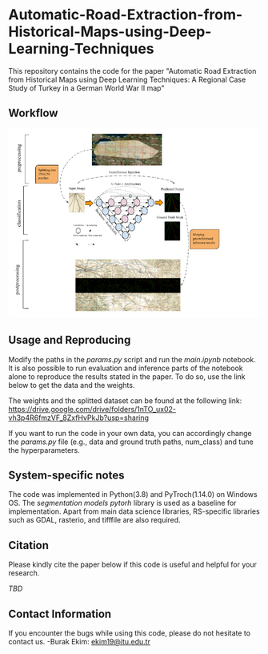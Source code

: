 # Automatic-Road-Extraction-from-Historical-Maps-using-Deep-Learning-Techniques
This repository contains the code for the paper "Automatic Road Extraction from Historical Maps using Deep Learning Techniques: A Regional Case Study of Turkey in a German World War II map"

Workflow
---------------------
![alt text](./framework_.png)


Usage and Reproducing 
---------------------

Modify the paths in the *params.py* script and run the *main.ipynb* notebook. It is also possible to run evaluation and inference parts of the notebook alone to reproduce the results stated in the paper. To do so, use the link below to get the data and the weights. 

The weights and the splitted dataset can be found at the following link:   
https://drive.google.com/drive/folders/1nTO_ux02-vh3p4R6fmzVF_8ZxfHvPkJb?usp=sharing

If you want to run the code in your own data, you can accordingly change the *params.py* file (e.g., data and ground truth paths, num_class) and tune the hyperparameters.


System-specific notes
---------------------

The code was implemented in Python(3.8) and PyTroch(1.14.0) on Windows OS. The *segmentation models pytorh* library is used as a baseline for implementation. Apart from main data science libraries, RS-specific libraries such as GDAL, rasterio, and tifffile are also required. 


Citation
---------------------

Please kindly cite the paper below if this code is useful and helpful for your research.

*TBD*


Contact Information
--------------------
If you encounter the bugs while using this code, please do not hesitate to contact us.
-Burak Ekim: ekim19@itu.edu.tr<br>

